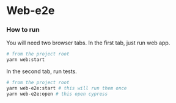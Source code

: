 # Web-e2e

### How to run

You will need two browser tabs. In the first tab, just run web app.

```bash
# from the project root
yarn web:start
```

In the second tab, run tests.

```bash
# from the project root
yarn web-e2e:start # this will run them once
yarn web-e2e:open # this open cypress
```
